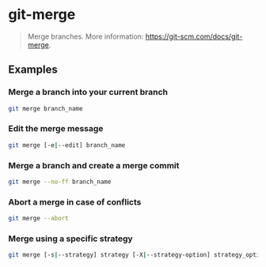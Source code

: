 # git-merge

> Merge branches. More information: <https://git-scm.com/docs/git-merge>.

## Examples

### Merge a branch into your current branch

```bash
git merge branch_name
```

### Edit the merge message

```bash
git merge [-e|--edit] branch_name
```

### Merge a branch and create a merge commit

```bash
git merge --no-ff branch_name
```

### Abort a merge in case of conflicts

```bash
git merge --abort
```

### Merge using a specific strategy

```bash
git merge [-s|--strategy] strategy [-X|--strategy-option] strategy_option branch_name
```
